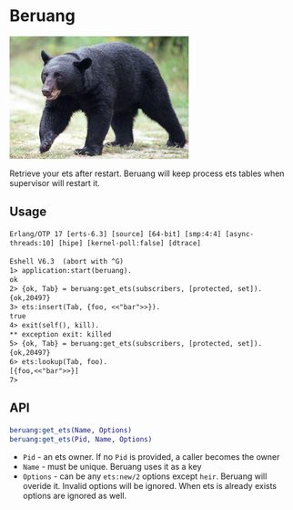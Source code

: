 # Beruang

![Beruang](beruang.png)

Retrieve your ets after restart. Beruang will keep process ets tables when supervisor will restart it.

## Usage

```
Erlang/OTP 17 [erts-6.3] [source] [64-bit] [smp:4:4] [async-threads:10] [hipe] [kernel-poll:false] [dtrace]

Eshell V6.3  (abort with ^G)
1> application:start(beruang).
ok
2> {ok, Tab} = beruang:get_ets(subscribers, [protected, set]).
{ok,20497}
3> ets:insert(Tab, {foo, <<"bar">>}).
true
4> exit(self(), kill).
** exception exit: killed
5> {ok, Tab} = beruang:get_ets(subscribers, [protected, set]).
{ok,20497}
6> ets:lookup(Tab, foo).
[{foo,<<"bar">>}]
7>
```

## API

```erlang
beruang:get_ets(Name, Options)
beruang:get_ets(Pid, Name, Options)
```

* `Pid` - an ets owner. If no `Pid` is provided, a caller becomes the owner
* `Name` - must be unique. Beruang uses it as a key
* `Options` - can be any `ets:new/2` options except `heir`. Beruang will overide it. Invalid options will be ignored. When ets is already exists options are ignored as well.
